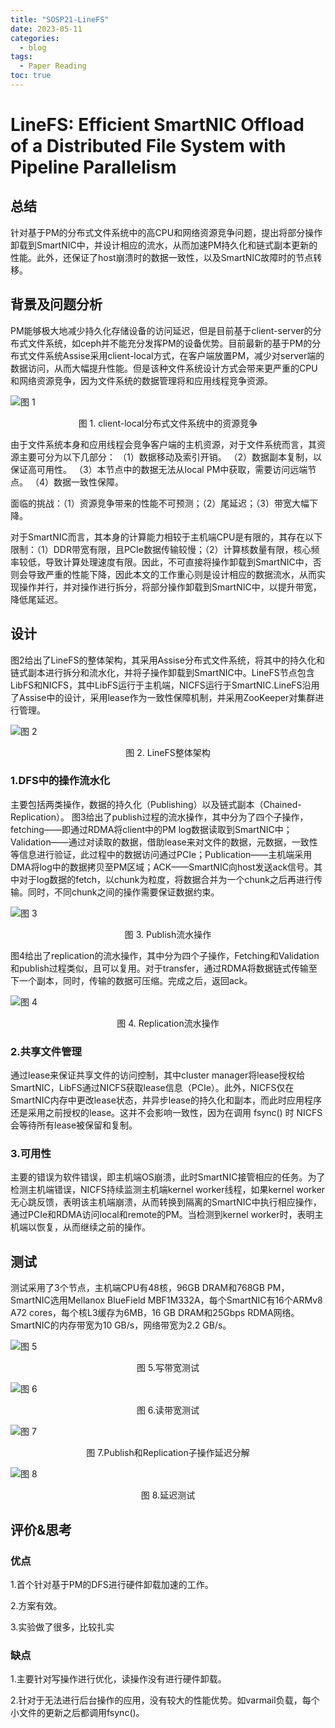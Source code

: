 ```yaml
---
title: "SOSP21-LineFS"
date: 2023-05-11
categories:
  - blog
tags:
  - Paper Reading
toc: true
---
```


# LineFS: Efficient SmartNIC Offload of a Distributed File System with Pipeline Parallelism


## 总结

针对基于PM的分布式文件系统中的高CPU和网络资源竞争问题，提出将部分操作卸载到SmartNIC中，并设计相应的流水，从而加速PM持久化和链式副本更新的性能。此外，还保证了host崩溃时的数据一致性，以及SmartNIC故障时的节点转移。

## 背景及问题分析

PM能够极大地减少持久化存储设备的访问延迟，但是目前基于client-server的分布式文件系统，如ceph并不能充分发挥PM的设备优势。目前最新的基于PM的分布式文件系统Assise采用client-local方式，在客户端放置PM，减少对server端的数据访问，从而大幅提升性能。但是该种文件系统设计方式会带来更严重的CPU和网络资源竞争，因为文件系统的数据管理将和应用线程竞争资源。

![图 1](/figs/LineFS/linefs1.png)
<center>图 1. client-local分布式文件系统中的资源竞争</center>

由于文件系统本身和应用线程会竞争客户端的主机资源，对于文件系统而言，其资源主要可分为以下几部分：
（1）数据移动及索引开销。
（2）数据副本复制，以保证高可用性。
（3）本节点中的数据无法从local PM中获取，需要访问远端节点。
（4）数据一致性保障。

面临的挑战：（1）资源竞争带来的性能不可预测；（2）尾延迟；（3）带宽大幅下降。

对于SmartNIC而言，其本身的计算能力相较于主机端CPU是有限的，其存在以下限制：（1）DDR带宽有限，且PCIe数据传输较慢；（2）计算核数量有限，核心频率较低，导致计算处理速度有限。因此，不可直接将操作卸载到SmartNIC中，否则会导致严重的性能下降，因此本文的工作重心则是设计相应的数据流水，从而实现操作并行，并对操作进行拆分，将部分操作卸载到SmartNIC中，以提升带宽，降低尾延迟。

## 设计

图2给出了LineFS的整体架构，其采用Assise分布式文件系统，将其中的持久化和链式副本进行拆分和流水化，并将子操作卸载到SmartNIC中。LineFS节点包含LibFS和NICFS，其中LibFS运行于主机端，NICFS运行于SmartNIC.LineFS沿用了Assise中的设计，采用lease作为一致性保障机制，并采用ZooKeeper对集群进行管理。

![图 2](/figs/LineFS/linefs2.png)
<center>图 2. LineFS整体架构</center>

### 1.DFS中的操作流水化

主要包括两类操作，数据的持久化（Publishing）以及链式副本（Chained-Replication）。
图3给出了publish过程的流水操作，其中分为了四个子操作，fetching——即通过RDMA将client中的PM log数据读取到SmartNIC中；Validation——通过对读取的数据，借助lease来对文件的数据，元数据，一致性等信息进行验证，此过程中的数据访问通过PCIe；Publication——主机端采用DMA将log中的数据拷贝至PM区域；ACK——SmartNIC向host发送ack信号。其中对于log数据的fetch，以chunk为粒度，将数据合并为一个chunk之后再进行传输。同时，不同chunk之间的操作需要保证数据约束。

![图 3](/figs/LineFS/linefs3.png)
<center>图 3. Publish流水操作</center>

图4给出了replication的流水操作，其中分为四个子操作，Fetching和Validation和publish过程类似，且可以复用。对于transfer，通过RDMA将数据链式传输至下一个副本，同时，传输的数据可压缩。完成之后，返回ack。

![图 4](/figs/LineFS/linefs4.png)
<center>图 4. Replication流水操作</center>

### 2.共享文件管理

通过lease来保证共享文件的访问控制，其中cluster manager将lease授权给SmartNIC，LibFS通过NICFS获取lease信息（PCIe）。此外，NICFS仅在SmartNIC内存中更改lease状态，并异步lease的持久化和副本，而此时应用程序还是采用之前授权的lease。这并不会影响一致性，因为在调用 fsync() 时 NICFS 会等待所有lease被保留和复制。

### 3.可用性

主要的错误为软件错误，即主机端OS崩溃，此时SmartNIC接管相应的任务。为了检测主机端错误，NICFS持续监测主机端kernel worker线程，如果kernel worker无心跳反馈，表明该主机端崩溃，从而转换到隔离的SmartNIC中执行相应操作，通过PCIe和RDMA访问local和remote的PM。当检测到kernel worker时，表明主机端以恢复，从而继续之前的操作。


## 测试

测试采用了3个节点，主机端CPU有48核，96GB DRAM和768GB PM，SmartNIC选用Mellanox BlueField MBF1M332A，每个SmartNIC有16个ARMv8 A72 cores，每个核L3缓存为6MB，16 GB DRAM和25Gbps RDMA网络。SmartNIC的内存带宽为10 GB/s，网络带宽为2.2 GB/s。

![图 5](/figs/LineFS/linefs5.png)
<center>图 5.写带宽测试</center>

![图 6](/figs/LineFS/linefs6.png)
<center>图 6.读带宽测试</center>

![图 7](/figs/LineFS/linefs7.png)
<center>图 7.Publish和Replication子操作延迟分解</center>

![图 8](/figs/LineFS/linefs8.png)
<center>图 8.延迟测试</center>

## 评价&思考

### 优点

1.首个针对基于PM的DFS进行硬件卸载加速的工作。

2.方案有效。

3.实验做了很多，比较扎实

### 缺点

1.主要针对写操作进行优化，读操作没有进行硬件卸载。

2.针对于无法进行后台操作的应用，没有较大的性能优势。如varmail负载，每个小文件的更新之后都调用fsync()。

<script src="https://giscus.app/client.js"
        data-repo="HUSTzhaowei/HUSTzhaowei.github.io"
        data-repo-id="R_kgDOGeXKTg"
        data-category="General"
        data-category-id="DIC_kwDOGeXKTs4CWTXU"
        data-mapping="pathname"
        data-strict="0"
        data-reactions-enabled="1"
        data-emit-metadata="0"
        data-input-position="bottom"
        data-theme="preferred_color_scheme"
        data-lang="en"
        crossorigin="anonymous"
        async>
</script>

